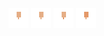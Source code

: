 ![human light head-4](share/lair/human_light_head/human_light_head-4.png)
![human light head-1](share/lair/human_light_head/human_light_head-1.png)
![human light head-2](share/lair/human_light_head/human_light_head-2.png)
![human light head-3](share/lair/human_light_head/human_light_head-3.png)
